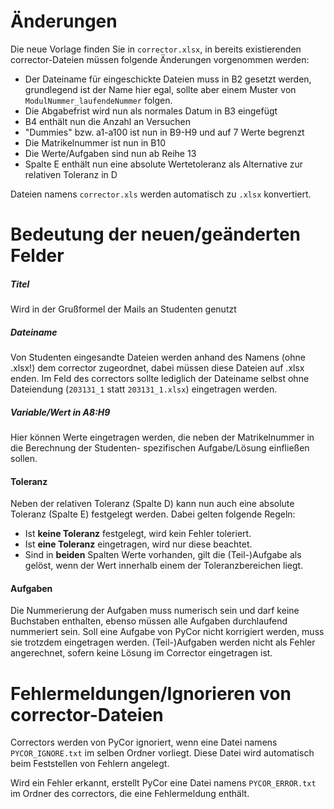 # Änderungen
Die neue Vorlage finden Sie in `corrector.xlsx`, in bereits existierenden corrector-Dateien müssen 
folgende Änderungen vorgenommen werden:

- Der Dateiname für eingeschickte Dateien muss in B2 gesetzt werden, grundlegend ist der Name 
hier egal, sollte aber einem Muster von `ModulNummer_laufendeNummer` folgen.
- Die Abgabefrist wird nun als normales Datum in B3 eingefügt
- B4 enthält nun die Anzahl an Versuchen
- "Dummies" bzw. a1-a100 ist nun in B9-H9 und auf 7 Werte begrenzt
- Die Matrikelnummer ist nun in B10
- Die Werte/Aufgaben sind nun ab Reihe 13
- Spalte E enthält nun eine absolute Wertetoleranz als Alternative zur relativen Toleranz in D

Dateien namens `corrector.xls` werden automatisch zu `.xlsx` konvertiert.

# Bedeutung der neuen/geänderten Felder
##### Titel
Wird in der Grußformel der Mails an Studenten genutzt

##### Dateiname
Von Studenten eingesandte Dateien werden anhand des Namens (ohne .xlsx!) dem corrector zugeordnet, 
dabei müssen diese Dateien auf .xlsx enden. Im Feld des correctors sollte lediglich der Dateiname 
selbst ohne Dateiendung (`203131_1` statt `203131_1.xlsx`) eingetragen werden.

##### Variable/Wert in A8:H9
Hier können Werte eingetragen werden, die neben der Matrikelnummer in die Berechnung der Studenten-
spezifischen Aufgabe/Lösung einfließen sollen.

#### Toleranz
Neben der relativen Toleranz (Spalte D) kann nun auch eine absolute Toleranz (Spalte E) festgelegt 
werden. Dabei gelten folgende Regeln:

- Ist **keine Toleranz** festgelegt, wird kein Fehler toleriert.
- Ist **eine Toleranz** eingetragen, wird nur diese beachtet.
- Sind in **beiden** Spalten Werte vorhanden, gilt die (Teil-)Aufgabe als gelöst, wenn der Wert 
innerhalb einem der Toleranzbereichen liegt.

#### Aufgaben
Die Nummerierung der Aufgaben muss numerisch sein und darf keine Buchstaben enthalten, ebenso 
müssen alle Aufgaben durchlaufend nummeriert sein. Soll eine Aufgabe von PyCor nicht korrigiert 
werden, muss sie trotzdem eingetragen werden.
(Teil-)Aufgaben werden nicht als Fehler angerechnet, sofern keine Lösung im Corrector eingetragen ist.

# Fehlermeldungen/Ignorieren von corrector-Dateien
Correctors werden von PyCor ignoriert, wenn eine Datei namens `PYCOR_IGNORE.txt` im selben 
Ordner vorliegt. Diese Datei wird automatisch beim Feststellen von Fehlern angelegt.

Wird ein Fehler erkannt, erstellt PyCor eine Datei namens `PYCOR_ERROR.txt` im Ordner des correctors, die eine 
Fehlermeldung enthält.
